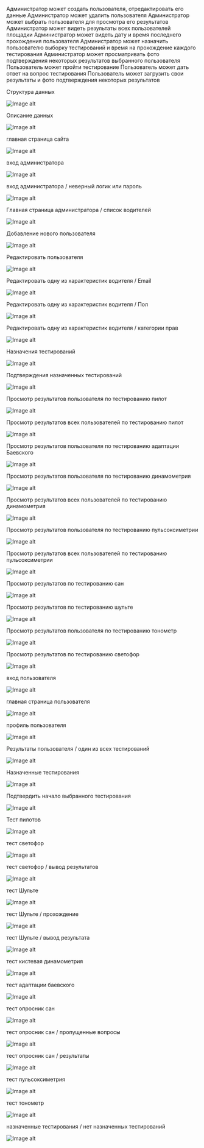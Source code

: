 Администратор может создать пользователя, отредактировать его данные
Администратор может удалить пользователя
Администратор может выбрать пользователя для просмотра его результатов
Администратор может видеть результаты всех пользователей площадки
Администратор может видеть дату и время последнего прохождения пользователя
Администратор может назначить пользователю выборку тестирований и время на прохождение каждого тестирования
Администратор может просматривать фото подтверждения некоторых результатов выбранного пользователя
Пользователь может пройти тестирование
Пользователь может дать ответ на вопрос тестирования
Пользователь может загрузить свои результаты и фото подтверждения некоторых результатов


Структура данных


![Image alt](https://github.com/serega854/ExpressTestDrivers/blob/main/картинки%20для%20гитхаба/1bd.PNG)


Описание данных


![Image alt](https://github.com/serega854/ExpressTestDrivers/blob/main/картинки%20для%20гитхаба/2bd.PNG)


главная страница сайта


![Image alt](https://github.com/serega854/ExpressTestDrivers/blob/main/картинки%20для%20гитхаба/3main.PNG)


вход администратора


![Image alt](https://github.com/serega854/ExpressTestDrivers/blob/main/картинки%20для%20гитхаба/4loginAdmin.PNG)


вход администратора / неверный логик или пароль 

![Image alt](https://github.com/serega854/ExpressTestDrivers/blob/main/картинки%20для%20гитхаба/5errorLoginAdmin.PNG)


Главная страница администратора / список водителей 

![Image alt](https://github.com/serega854/ExpressTestDrivers/blob/main/картинки%20для%20гитхаба/6indexAdmin.PNG)


Добавление нового пользователя

![Image alt](https://github.com/serega854/ExpressTestDrivers/blob/main/картинки%20для%20гитхаба/7regUser.PNG)

Редактировать пользователя

![Image alt](https://github.com/serega854/ExpressTestDrivers/blob/main/картинки%20для%20гитхаба/8updateUser.PNG)


Редактировать одну из характеристик водителя / Email

![Image alt](https://github.com/serega854/ExpressTestDrivers/blob/main/картинки%20для%20гитхаба/9updateEmail.PNG)


Редактировать одну из характеристик водителя / Пол

![Image alt](https://github.com/serega854/ExpressTestDrivers/blob/main/картинки%20для%20гитхаба/10updateGender.PNG)


Редактировать одну из характеристик водителя / категории прав

![Image alt](https://github.com/serega854/ExpressTestDrivers/blob/main/картинки%20для%20гитхаба/11updateCategoryPrav.PNG)


Назначения тестирований

![Image alt](https://github.com/serega854/ExpressTestDrivers/blob/main/картинки%20для%20гитхаба/12assignTests.PNG)


Подтверждения назначенных тестирований

![Image alt](https://github.com/serega854/ExpressTestDrivers/blob/main/картинки%20для%20гитхаба/13assignTestPodtverjdenie.PNG)


Просмотр результатов пользователя по тестированию пилот

![Image alt](https://github.com/serega854/ExpressTestDrivers/blob/main/картинки%20для%20гитхаба/14rezUserPilot.PNG)


Просмотр результатов всех пользователей по тестированию пилот

![Image alt](https://github.com/serega854/ExpressTestDrivers/blob/main/картинки%20для%20гитхаба/15rezUsersPilot.PNG)


Просмотр результатов пользователя по тестированию адаптации Баевского

![Image alt](https://github.com/serega854/ExpressTestDrivers/blob/main/картинки%20для%20гитхаба/15rezUserBaevsky.PNG)


Просмотр результатов пользователя по тестированию динамометрия

![Image alt](https://github.com/serega854/ExpressTestDrivers/blob/main/картинки%20для%20гитхаба/16rezUserDinamometria.PNG)


Просмотр результатов всех пользователей по тестированию динамометрия

![Image alt](https://github.com/serega854/ExpressTestDrivers/blob/main/картинки%20для%20гитхаба/17resUsersDinamometria.PNG)


Просмотр результатов пользователя по тестированию пульсоксиметрии

![Image alt](https://github.com/serega854/ExpressTestDrivers/blob/main/картинки%20для%20гитхаба/18rezUserPuls.PNG)


Просмотр результатов всех пользователей по тестированию пульсоксиметрии

![Image alt](https://github.com/serega854/ExpressTestDrivers/blob/main/картинки%20для%20гитхаба/19rezUsersPuls.PNG)


Просмотр результатов по тестированию сан

![Image alt](https://github.com/serega854/ExpressTestDrivers/blob/main/картинки%20для%20гитхаба/20rezUserUsersSan.PNG)


Просмотр результатов по тестированию шульте

![Image alt](https://github.com/serega854/ExpressTestDrivers/blob/main/картинки%20для%20гитхаба/21rezUserUsersShulte.PNG)


Просмотр результатов пользователя по тестированию тонометр

![Image alt](https://github.com/serega854/ExpressTestDrivers/blob/main/картинки%20для%20гитхаба/22rezUserUsersTonometr.PNG)


Просмотр результатов по тестированию светофор

![Image alt](https://github.com/serega854/ExpressTestDrivers/blob/main/картинки%20для%20гитхаба/23rezUsersLighting.PNG)


вход пользователя

![Image alt](https://github.com/serega854/ExpressTestDrivers/blob/main/картинки%20для%20гитхаба/24loginUser.PNG)


главная страница пользователя

![Image alt](https://github.com/serega854/ExpressTestDrivers/blob/main/картинки%20для%20гитхаба/25indexUser.PNG)


профиль пользователя

![Image alt](https://github.com/serega854/ExpressTestDrivers/blob/main/картинки%20для%20гитхаба/26ProfileUser.PNG)


Результаты пользователя / один из всех тестирований

![Image alt](https://github.com/serega854/ExpressTestDrivers/blob/main/картинки%20для%20гитхаба/27rezUser.PNG)


Назначенные тестирования 

![Image alt](https://github.com/serega854/ExpressTestDrivers/blob/main/картинки%20для%20гитхаба/28assignTestUser.PNG)


Подтвердить начало выбранного тестирования

![Image alt](https://github.com/serega854/ExpressTestDrivers/blob/main/картинки%20для%20гитхаба/29PodtverjdenieStartTest.PNG)


Тест пилотов

![Image alt](https://github.com/serega854/ExpressTestDrivers/blob/main/картинки%20для%20гитхаба/30TestPilot.PNG)


тест светофор 

![Image alt](https://github.com/serega854/ExpressTestDrivers/blob/main/картинки%20для%20гитхаба/31TestLighting.PNG)


тест светофор / вывод результатов

![Image alt](https://github.com/serega854/ExpressTestDrivers/blob/main/картинки%20для%20гитхаба/32TestLightingRez.PNG)


тест Шульте

![Image alt](https://github.com/serega854/ExpressTestDrivers/blob/main/картинки%20для%20гитхаба/33TestShulte.PNG)


тест Шульте / прохождение

![Image alt](https://github.com/serega854/ExpressTestDrivers/blob/main/картинки%20для%20гитхаба/34ShulteContinie.PNG)


тест Шульте / вывод результата

![Image alt](https://github.com/serega854/ExpressTestDrivers/blob/main/картинки%20для%20гитхаба/35ShulteRez.PNG)


тест кистевая динамометрия

![Image alt](https://github.com/serega854/ExpressTestDrivers/blob/main/картинки%20для%20гитхаба/35Dinamometria.PNG)


тест адаптации баевского 

![Image alt](https://github.com/serega854/ExpressTestDrivers/blob/main/картинки%20для%20гитхаба/36baevsky.PNG)


тест опросник сан

![Image alt](https://github.com/serega854/ExpressTestDrivers/blob/main/картинки%20для%20гитхаба/37san.PNG)


тест опросник сан / пропущенные вопросы

![Image alt](https://github.com/serega854/ExpressTestDrivers/blob/main/картинки%20для%20гитхаба/38sanPropusk.PNG)


тест опросник сан / результаты

![Image alt](https://github.com/serega854/ExpressTestDrivers/blob/main/картинки%20для%20гитхаба/39sanRez.PNG)


тест пульсоксиметрия

![Image alt](https://github.com/serega854/ExpressTestDrivers/blob/main/картинки%20для%20гитхаба/40Puls.PNG)


тест тонометр

![Image alt](https://github.com/serega854/ExpressTestDrivers/blob/main/картинки%20для%20гитхаба/41tonometr.PNG)


назначенные тестирования / нет назначенных тестирований

![Image alt](https://github.com/serega854/ExpressTestDrivers/blob/main/картинки%20для%20гитхаба/42nettestob.PNG)
